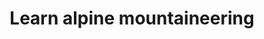 ---
external_url: http://summitgoals.com/training/2017/05/22/amtl1.html
title: Learn alpine mountaineering
image: /media/img/posts/goals/2017-05-22-amtl1/R0011223.jpg
description: Following my Everest and Kilimanjaro treks, I had a strong desire to summit more technical peaks. Living in Washington, D.C., I had access to the Appalachian range – good for trail running, camping and a little rock climbing – but not mountaineering. For that training, I turned west and headed to the Cascades.
category: goal
tags: 
---